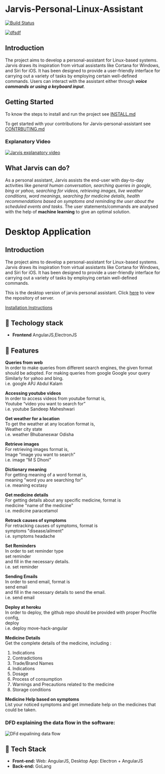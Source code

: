 # Jarvis-Personal-Linux-Assistant

[![Build Status](https://travis-ci.com/Harkishen-Singh/Jarvis-personal-assistant.svg?branch=master)](https://travis-ci.com/Harkishen-Singh/Jarvis-personal-assistant)

[![dfsdf](https://files.gitter.im/COSS-Jarvis/community/euO1/tumblr_nrqm32yH3W1r6xm5co1_1280.gif)](https://gitter.im/COSS-Jarvis/community)

## Introduction

The project aims to develop a personal-assistant for Linux-based systems. Jarvis draws its inspiration from virtual assistants like Cortana for Windows, and Siri for iOS. It has been designed to provide a user-friendly interface for carrying out a variety of tasks by employing certain well-defined commands. Users can interact with the assistant either through ***voice commands or using a keyboard input***.

## Getting Started

To know the steps to install and run the project see [INSTALL.md](https://github.com/Harkishen-Singh/Jarvis-personal-assistant/blob/master/INSTALL.md)

To get started with your contributions for Jarvis-personal-assistant see [CONTRBUTING.md](https://github.com/Harkishen-Singh/Jarvis-personal-assistant/blob/master/CONTRIBUTING.md)

### Explanatory Video
[![Jarvis explanatory video](https://files.gitter.im/Harkishen-Singh/QIzs/Screenshot-_38_.png)](https://youtu.be/jztI_iN82RY)

## What Jarvis can do?

As a personal assistant, Jarvis assists the end-user with day-to-day activities like *general human conversation, searching queries in google, bing or yahoo, searching for videos, retrieving images, live weather conditions, word meanings, searching for medicine details, health recommendations based on symptoms and reminding the user about the scheduled events and tasks*. The user statements/commands are analysed with the help of **machine learning** to give an optimal solution.

# Desktop Application

## Introduction

The project aims to develop a personal-assistant for Linux-based systems. Jarvis draws its inspiration from virtual assistants like Cortana for Windows, and Siri for iOS. It has been designed to provide a user-friendly interface for carrying out a variety of tasks by employing certain well-defined commands.

This is the desktop version of jarvis personal assistant. Click [here](http://github.com/Harkishen-Singh/Jarvis-Personal-Assistant) to view the repository of server.

[Installation Instructions](https://github.com/muskankhedia/Jarvis-Desktop/blob/master/INSTALL.md)

## :wrench: Techology stack
* **Frontend** AngularJS,ElectronJS

## :rocket: Features 

**Queries from web**<br/>
In order to make queries from different search engines, the given format should be adopted.
For making queries from google
Google your query<br/>
Similarly for yahoo and bing.<br/>
i.e. google APJ Abdul Kalam

**Accessing youtube videos**<br/>
In order to access videos from youtube format is,<br/>
Youtube “video you want to search for”<br/>
i.e. youtube Sandeep Maheshwari

**Get weather for a location**<br/>
To get the weather at any location format is,<br/>
Weather city state<br/>
i.e. weather Bhubaneswar Odisha

**Retrieve images**<br/>
For retrieving images format is,<br/>
Image “image you want to search”<br/>
i.e. image "M S Dhoni"

**Dictionary meaning**<br/>
For getting meaning of a word format is,<br/>
meaning "word you are searching for"<br/>
i.e. meaning ecstasy

**Get medicine details**</br>
For getting details about any specific medicine, format is<br/>
medicine "name of the medicine"<br/>
i.e. medicine paracetamol

**Retrack causes of symptoms**<br/>
For retracking causes of symptoms, format is<br/>
symptoms "disease/ailment"<br/>
i.e. symptoms headache

**Set Reminders**<br/>
In order to set reminder type<br/>
set reminder<br/>
and fill in the necessary details.<br/>
i.e. set reminder 

**Sending Emails**<br/>
In order to send email, format is<br/>
send email<br/>
and fill in the necessary details to send the email.<br/>
i.e. send email

**Deploy at heroku**<br/>
In order to deploy, the github repo should be provided with proper Procfile config,<br/>
deploy <name of repo><br/>
i.e. deploy move-hack-angular

**Medicine Details**<br/>
Get the complete details of the medicine, including :
1. Indications
2. Contradictions
3. Trade/Brand Names
4. Indications
5. Dosage
6. Process of consumption
7. Warnings and Precautions related to the medicine
8. Storage conditions

**Medicine Help based on symptoms**<br/>
List your noticed symptoms and get immediate help on the medicines that could be taken.

### DFD explaining the data flow in the software:<br>
![DFd expalining data flow](https://files.gitter.im/muskankhedia/inED/moqup-_1_.png)

## :wrench: Tech Stack

* **Front-end:**  Web: AngularJS, Desktop App: Electron + AngularJS
* **Back-end:** GoLang
